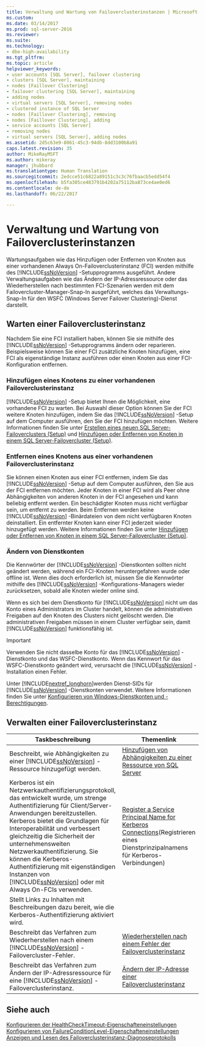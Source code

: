```yaml
---
title: Verwaltung und Wartung von Failoverclusterinstanzen | Microsoft-Dokumentation
ms.custom: 
ms.date: 03/14/2017
ms.prod: sql-server-2016
ms.reviewer: 
ms.suite: 
ms.technology:
- dbe-high-availability
ms.tgt_pltfrm: 
ms.topic: article
helpviewer_keywords:
- user accounts [SQL Server], failover clustering
- clusters [SQL Server], maintaining
- nodes [Faillover Clustering]
- failover clustering [SQL Server], maintaining
- adding nodes
- virtual servers [SQL Server], removing nodes
- clustered instance of SQL Server
- nodes [Faillover Clustering], removing
- nodes [Faillover Clustering], adding
- service accounts [SQL Server]
- removing nodes
- virtual servers [SQL Server], adding nodes
ms.assetid: 2d5c63e9-8061-45c3-94db-8dd3100b8a91
caps.latest.revision: 35
author: MikeRayMSFT
ms.author: mikeray
manager: jhubbard
ms.translationtype: Human Translation
ms.sourcegitcommit: 2edcce51c6822a89151c3c3c76fbaacb5edd54f4
ms.openlocfilehash: b5fa305ce483791b4202a75112ba873ce4ae0ed6
ms.contentlocale: de-de
ms.lasthandoff: 06/22/2017

---
```

# <a name="failover-cluster-instance-administration-and-maintenance"></a>Verwaltung und Wartung von Failoverclusterinstanzen
  Wartungsaufgaben wie das Hinzufügen oder Entfernen von Knoten aus einer vorhandenen Always On-Failoverclusterinstanz (FCI) werden mithilfe des [!INCLUDE[ssNoVersion](../../../includes/ssnoversion-md.md)] -Setupprogramms ausgeführt. Andere Verwaltungsaufgaben wie das Ändern der IP-Adressressource oder das Wiederherstellen nach bestimmten FCI-Szenarien werden mit dem Failovercluster-Manager-Snap-In ausgeführt, welches das Verwaltungs-Snap-In für den WSFC (Windows Server Failover Clustering)-Dienst darstellt.  
  
## <a name="maintaining-a-failover-cluster-instance"></a>Warten einer Failoverclusterinstanz  
 Nachdem Sie eine FCI installiert haben, können Sie sie mithilfe des [!INCLUDE[ssNoVersion](../../../includes/ssnoversion-md.md)] -Setupprogramms ändern oder reparieren. Beispielsweise können Sie einer FCI zusätzliche Knoten hinzufügen, eine FCI als eigenständige Instanz ausführen oder einen Knoten aus einer FCI-Konfiguration entfernen.  
  
### <a name="adding-a-node-to-an-existing-failover-cluster-instance"></a>Hinzufügen eines Knotens zu einer vorhandenen Failoverclusterinstanz  
 [!INCLUDE[ssNoVersion](../../../includes/ssnoversion-md.md)] -Setup bietet Ihnen die Möglichkeit, eine vorhandene FCI zu warten. Bei Auswahl dieser Option können Sie der FCI weitere Knoten hinzufügen, indem Sie das [!INCLUDE[ssNoVersion](../../../includes/ssnoversion-md.md)] -Setup auf dem Computer ausführen, den Sie der FCI hinzufügen möchten. Weitere Informationen finden Sie unter [Erstellen eines neuen SQL Server-Failoverclusters &#40;Setup&#41;](../../../sql-server/failover-clusters/install/create-a-new-sql-server-failover-cluster-setup.md) und [Hinzufügen oder Entfernen von Knoten in einem SQL Server-Failovercluster &#40;Setup&#41;](../../../sql-server/failover-clusters/install/add-or-remove-nodes-in-a-sql-server-failover-cluster-setup.md).  
  
### <a name="removing-a-node-from-an-existing-failover-cluster-instance"></a>Entfernen eines Knotens aus einer vorhandenen Failoverclusterinstanz  
 Sie können einen Knoten aus einer FCI entfernen, indem Sie das [!INCLUDE[ssNoVersion](../../../includes/ssnoversion-md.md)] -Setup auf dem Computer ausführen, den Sie aus der FCI entfernen möchten. Jeder Knoten in einer FCI wird als Peer ohne Abhängigkeiten von anderen Knoten in der FCI angesehen und kann beliebig entfernt werden. Ein beschädigter Knoten muss nicht verfügbar sein, um entfernt zu werden. Beim Entfernen werden keine [!INCLUDE[ssNoVersion](../../../includes/ssnoversion-md.md)] -Binärdateien von dem nicht verfügbaren Knoten deinstalliert. Ein entfernter Knoten kann einer FCI jederzeit wieder hinzugefügt werden. Weitere Informationen finden Sie unter [Hinzufügen oder Entfernen von Knoten in einem SQL Server-Failovercluster &#40;Setup&#41;](../../../sql-server/failover-clusters/install/add-or-remove-nodes-in-a-sql-server-failover-cluster-setup.md).  
  
### <a name="changing-service-accounts"></a>Ändern von Dienstkonten  
 Die Kennwörter der [!INCLUDE[ssNoVersion](../../../includes/ssnoversion-md.md)] -Dienstkonten sollten nicht geändert werden, während ein FCI-Knoten heruntergefahren wurde oder offline ist. Wenn dies doch erforderlich ist, müssen Sie die Kennwörter mithilfe des [!INCLUDE[ssNoVersion](../../../includes/ssnoversion-md.md)] -Konfigurations-Managers wieder zurücksetzen, sobald alle Knoten wieder online sind.  
  
 Wenn es sich bei dem Dienstkonto für [!INCLUDE[ssNoVersion](../../../includes/ssnoversion-md.md)] nicht um das Konto eines Administrators im Cluster handelt, können die administrativen Freigaben auf den Knoten des Clusters nicht gelöscht werden. Die administrativen Freigaben müssen in einem Cluster verfügbar sein, damit [!INCLUDE[ssNoVersion](../../../includes/ssnoversion-md.md)] funktionsfähig ist.  
  
> [!IMPORTANT]  
>  Verwenden Sie nicht dasselbe Konto für das [!INCLUDE[ssNoVersion](../../../includes/ssnoversion-md.md)] -Dienstkonto und das WSFC-Dienstkonto. Wenn das Kennwort für das WSFC-Dienstkonto geändert wird, verursacht die [!INCLUDE[ssNoVersion](../../../includes/ssnoversion-md.md)] -Installation einen Fehler.  
  
 Unter [!INCLUDE[nextref_longhorn](../../../includes/nextref-longhorn-md.md)]werden Dienst-SIDs für [!INCLUDE[ssNoVersion](../../../includes/ssnoversion-md.md)] -Dienstkonten verwendet. Weitere Informationen finden Sie unter [Konfigurieren von Windows-Dienstkonten und -Berechtigungen](../../../database-engine/configure-windows/configure-windows-service-accounts-and-permissions.md).  
  
## <a name="administering-a-failover-cluster-instance"></a>Verwalten einer Failoverclusterinstanz  
  
|Taskbeschreibung|Themenlink|  
|----------------------|----------------|  
|Beschreibt, wie Abhängigkeiten zu einer [!INCLUDE[ssNoVersion](../../../includes/ssnoversion-md.md)] -Ressource hinzugefügt werden.|[Hinzufügen von Abhängigkeiten zu einer Ressource von SQL Server](../../../sql-server/failover-clusters/windows/add-dependencies-to-a-sql-server-resource.md)|  
|Kerberos ist ein Netzwerkauthentifizierungsprotokoll, das entwickelt wurde, um strenge Authentifizierung für Client/Server-Anwendungen bereitzustellen. Kerberos bietet die Grundlagen für Interoperabilität und verbessert gleichzeitig die Sicherheit der unternehmensweiten Netzwerkauthentifizierung. Sie können die Kerberos-Authentifizierung mit eigenständigen Instanzen von [!INCLUDE[ssNoVersion](../../../includes/ssnoversion-md.md)] oder mit Always On-FCIs verwenden.|[Register a Service Principal Name for Kerberos Connections](../../../database-engine/configure-windows/register-a-service-principal-name-for-kerberos-connections.md)(Registrieren eines Dienstprinzipalnamens für Kerberos-Verbindungen)|  
|Stellt Links zu Inhalten mit Beschreibungen dazu bereit, wie die Kerberos-Authentifizierung aktiviert wird.||  
|Beschreibt das Verfahren zum Wiederherstellen nach einem [!INCLUDE[ssNoVersion](../../../includes/ssnoversion-md.md)] -Failovercluster-Fehler.|[Wiederherstellen nach einem Fehler der Failoverclusterinstanz](../../../sql-server/failover-clusters/windows/recover-from-failover-cluster-instance-failure.md)|  
|Beschreibt das Verfahren zum Ändern der IP-Adressressource für eine [!INCLUDE[ssNoVersion](../../../includes/ssnoversion-md.md)] -Failoverclusterinstanz.|[Ändern der IP-Adresse einer Failoverclusterinstanz](../../../sql-server/failover-clusters/windows/change-the-ip-address-of-a-failover-cluster-instance.md)|  
  
## <a name="see-also"></a>Siehe auch  
 [Konfigurieren der HealthCheckTimeout-Eigenschafteneinstellungen](../../../sql-server/failover-clusters/windows/configure-healthchecktimeout-property-settings.md)   
 [Konfigurieren von FailureConditionLevel-Eigenschafteneinstellungen](../../../sql-server/failover-clusters/windows/configure-failureconditionlevel-property-settings.md)   
 [Anzeigen und Lesen des Failoverclusterinstanz-Diagnoseprotokolls](../../../sql-server/failover-clusters/windows/view-and-read-failover-cluster-instance-diagnostics-log.md)  
  
  
